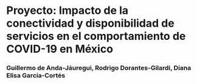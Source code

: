 # Proyecto: Impacto de la conectividad y disponibilidad de servicios en el comportamiento de COVID-19 en México

### Guillermo de Anda-Jáuregui, Rodrigo Dorantes-Gilardi, Diana Elisa García-Cortés
